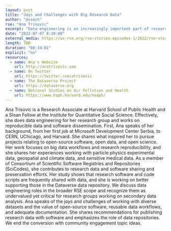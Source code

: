 ```yaml
---
layout: post
title: "Joys and Challenges with Big Research Data"
author: "@vsoch"
rse: "Ana Trisovic"
excerpt: "Data engineering is an increasingly important part of research software engineering, and Ana tells us why."
date: "2022-07-07 8:30:00"
external_media: https://us-rse.org/rse-stories-episodes-1/2022/rse-stories-anna-trisovic-episode-75.mp3
length: TBD
duration: "00:34:01"
explicit: "no"
resources:
  - name: Ana's Website
    url: http://anatrisovic.com
  - name: On Twitter
    url: https://twitter.com/atrisovic
  - name: The Dataverse Project
    url: https://dataverse.org
  - name: National Studies on Air Pollution and Health
    url: https://www.hsph.harvard.edu/nsaph/
--- 
```


Ana Trisovic is a Research Associate at Harvard School of Public Health and a Sloan Fellow at the Institute for Quantitative Social Science. Effectively, she does data engineering for her research group and works on reproducible data and software dissemination. First, Ana speaks of her background, from her first job at Microsoft Development Center Serbia, to CERN, UChicago, and Harvard. She shares what inspired her to pursue projects relating to open-source software, open data, and open science. Her work focuses on big data workflows and research reproducibility, and she shares her experiences working with particle physics experimental data, geospatial and climate data, and sensitive medical data. As a member of Consortium of Scientific Software Registries and Repositories (SciCodes), she contributes to research data and software sharing and preservation efforts. Her study shows that research software and code scripts are frequently shared with data, and she is working on better supporting those in the Dataverse data repository. We discuss data engineering roles in the broader RSE scope and recognize them as undervalued yet critical for research groups working on secondary data analysis. Ana speaks of the joys and challenges of working with diverse datasets and the value of open-source software, reusable data workflows, and adequate documentation. She shares recommendations for publishing research data with software and emphasizes the role of data repositories. We end the conversion with community engagement topic ideas.
